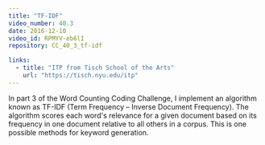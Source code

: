 ```yaml
---
title: "TF-IDF"
video_number: 40.3
date: 2016-12-10
video_id: RPMYV-eb6lI
repository: CC_40_3_tf-idf

links:
  - title: "ITP from Tisch School of the Arts"  
    url: "https://tisch.nyu.edu/itp"
---
```


In part 3 of the Word Counting Coding Challenge, I implement an algorithm known as TF-IDF (Term Frequency – Inverse Document Frequency).  The algorithm scores each word's relevance for a given document based on its frequency in one document relative to all others in a corpus.  This is one possible methods for keyword generation.